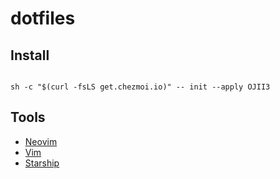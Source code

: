 # dotfiles

## Install

```shell

sh -c "$(curl -fsLS get.chezmoi.io)" -- init --apply OJII3
```

## Tools

- [Neovim](https://neovim.io/)
- [Vim](https://www.vim.org/)
- [Starship](https://starship.rs/)
